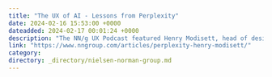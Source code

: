 ```yaml
---
title: "The UX of AI - Lessons from Perplexity"
date: 2024-02-16 15:53:00 +0000
dateadded: 2024-02-17 00:01:24 +0000
description: "The NN/g UX Podcast featured Henry Modisett, head of design at Perplexity AI, who shared how to make AI tools usable and efficient for information seeking."
link: "https://www.nngroup.com/articles/perplexity-henry-modisett/"
category:
directory: _directory/nielsen-norman-group.md
---
```

